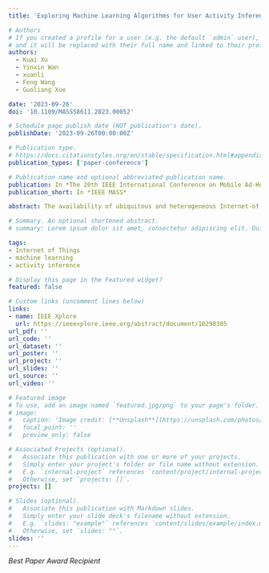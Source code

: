 ```yaml
---
title: 'Exploring Machine Learning Algorithms for User Activity Inference from IoT Network Traffic'

# Authors
# If you created a profile for a user (e.g. the default `admin` user), write the username (folder name) here
# and it will be replaced with their full name and linked to their profile.
authors:
  - Kuai Xu
  - Yinxin Wan
  - xuanli
  - Feng Wang
  - Guoliang Xue

date: '2023-09-26'
doi: '10.1109/MASS58611.2023.00052'

# Schedule page publish date (NOT publication's date).
publishDate: '2023-09-26T00:00:00Z'

# Publication type.
# https://docs.citationstyles.org/en/stable/specification.html#appendix-iii-types
publication_types: ['paper-conference']

# Publication name and optional abbreviated publication name.
publication: In *The 20th IEEE International Conference on Mobile Ad-Hoc and Smart Systems*
publication_short: In *IEEE MASS*

abstract: The availability of ubiquitous and heterogeneous Internet-of-Things (IoT) devices in smart homes and their interactions with users provide a unique opportunity to monitor, understand, recognize, learn, and infer user activities for safety monitoring, connected health, energy saving as well as other disruptive services. Our analysis on IoT network traffic from smart homes with a variety of IoT devices has discovered that user activities often trigger overlapping traffic waves from multiple IoT devices that are deployed near the activities. This insight leads us to adopt wavelet analysis to decompose IoT network traffic in smart homes into low, middle, and high frequency bands that distinguish IoT traffic waves triggered by user activities from background noises such as heartbeat signals between IoT devices and cloud servers. Subsequently, we extract a broad range of traffic features from these IoT traffic waves and explore supervised machine learning (ML) algorithms to classify various user activities with these features. Based on the labelled user activities and IoT network traffic data collected from real smart home environments, our experiments have demonstrated that the ML-based algorithms are able to use IoT network traffic to accurately infer various user activities in smart homes.

# Summary. An optional shortened abstract.
# summary: Lorem ipsum dolor sit amet, consectetur adipiscing elit. Duis posuere tellus ac convallis placerat. Proin tincidunt magna sed ex sollicitudin condimentum.

tags: 
- Internet of Things
- machine learning
- activity inference

# Display this page in the Featured widget?
featured: false

# Custom links (uncomment lines below)
links:
- name: IEEE Xplore
  url: https://ieeexplore.ieee.org/abstract/document/10298385
url_pdf: ''
url_code: ''
url_dataset: ''
url_poster: ''
url_project: ''
url_slides: ''
url_source: ''
url_video: ''

# Featured image
# To use, add an image named `featured.jpg/png` to your page's folder.
# image:
#   caption: 'Image credit: [**Unsplash**](https://unsplash.com/photos/pLCdAaMFLTE)'
#   focal_point: ''
#   preview_only: false

# Associated Projects (optional).
#   Associate this publication with one or more of your projects.
#   Simply enter your project's folder or file name without extension.
#   E.g. `internal-project` references `content/project/internal-project/index.md`.
#   Otherwise, set `projects: []`.
projects: []

# Slides (optional).
#   Associate this publication with Markdown slides.
#   Simply enter your slide deck's filename without extension.
#   E.g. `slides: "example"` references `content/slides/example/index.md`.
#   Otherwise, set `slides: ""`.
slides: ''
---
```


*Best Paper Award Recipient*